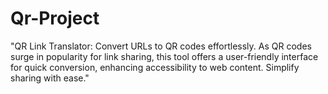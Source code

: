 # Qr-Project
"QR Link Translator: Convert URLs to QR codes effortlessly. As QR codes surge in popularity for link sharing, this tool offers a user-friendly interface for quick conversion, enhancing accessibility to web content. Simplify sharing with ease."

